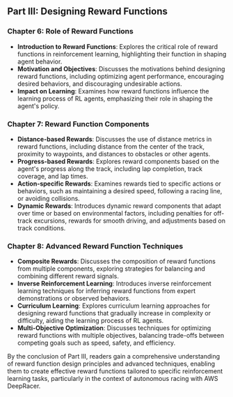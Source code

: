 ## Part III: Designing Reward Functions

### Chapter 6: Role of Reward Functions
- **Introduction to Reward Functions**: Explores the critical role of reward functions in reinforcement learning, highlighting their function in shaping agent behavior.
- **Motivation and Objectives**: Discusses the motivations behind designing reward functions, including optimizing agent performance, encouraging desired behaviors, and discouraging undesirable actions.
- **Impact on Learning**: Examines how reward functions influence the learning process of RL agents, emphasizing their role in shaping the agent's policy.

### Chapter 7: Reward Function Components
- **Distance-based Rewards**: Discusses the use of distance metrics in reward functions, including distance from the center of the track, proximity to waypoints, and distances to obstacles or other agents.
- **Progress-based Rewards**: Explores reward components based on the agent's progress along the track, including lap completion, track coverage, and lap times.
- **Action-specific Rewards**: Examines rewards tied to specific actions or behaviors, such as maintaining a desired speed, following a racing line, or avoiding collisions.
- **Dynamic Rewards**: Introduces dynamic reward components that adapt over time or based on environmental factors, including penalties for off-track excursions, rewards for smooth driving, and adjustments based on track conditions.

### Chapter 8: Advanced Reward Function Techniques
- **Composite Rewards**: Discusses the composition of reward functions from multiple components, exploring strategies for balancing and combining different reward signals.
- **Inverse Reinforcement Learning**: Introduces inverse reinforcement learning techniques for inferring reward functions from expert demonstrations or observed behaviors.
- **Curriculum Learning**: Explores curriculum learning approaches for designing reward functions that gradually increase in complexity or difficulty, aiding the learning process of RL agents.
- **Multi-Objective Optimization**: Discusses techniques for optimizing reward functions with multiple objectives, balancing trade-offs between competing goals such as speed, safety, and efficiency.

By the conclusion of Part III, readers gain a comprehensive understanding of reward function design principles and advanced techniques, enabling them to create effective reward functions tailored to specific reinforcement learning tasks, particularly in the context of autonomous racing with AWS DeepRacer.
